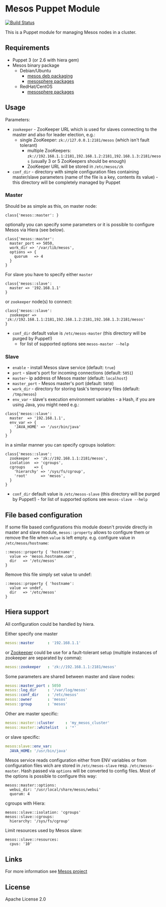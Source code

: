 # Mesos Puppet Module
[![Build Status](https://travis-ci.org/deric/puppet-mesos.png)](https://travis-ci.org/deric/puppet-mesos)

This is a Puppet module for managing Mesos nodes in a cluster.

## Requirements

  * Puppet 3 (or 2.6 with hiera gem)
  * Mesos binary package
    * Debian/Ubuntu
      * [mesos deb packaging](https://github.com/deric/mesos-deb-packaging)
      * [mesosphere packages](http://mesosphere.io/downloads/)
    * RedHat/CentOS
      * [mesosphere packages](http://mesosphere.io/downloads/)

## Usage

Parameters:

 - `zookeeper` - ZooKeeper URL which is used for slaves connecting to the master and also for leader election, e.g.:
	- single ZooKeeper: `zk://127.0.0.1:2181/mesos` (which isn't fault tolerant)
        - multiple ZooKeepers: `zk://192.168.1.1:2181,192.168.1.2:2181,192.168.1.3:2181/mesos` (usually 3 or 5 ZooKeepers should be enough)
        - ZooKeeper URL will be stored in `/etc/mesos/zk`
 - `conf_dir` - directory with simple configuration files containing master/slave parameters (name of the file is a key, contents its value)
        - this directory will be completely managed by Puppet

### Master

  Should be as simple as this, on master node:

  ```puppet
class{'mesos::master': }
```
optionally you can specify some parameters or it is possible to configure Mesos via Hiera (see below).

```puppet
class{'mesos::master':
  master_port => 5050,
  work_dir => '/var/lib/mesos',
  options => {
    quorum   => 4
  }
}
```

  For slave you have to specify either `master`

```puppet
class{'mesos::slave':
  master => '192.168.1.1'
}
```
or `zookeeper` node(s) to connect:
```puppet
class{'mesos::slave':
  zookeeper => 'zk://192.168.1.1:2181,192.168.1.2:2181,192.168.1.3:2181/mesos'
}
```
 - `conf_dir` default value is `/etc/mesos-master` (this directory will be purged by Puppet!)
 	- for list of supported options see `mesos-master --help`

### Slave

 - `enable` - install Mesos slave service (default: `true`)
 - `port` - slave's port for incoming connections (default: `5051`)
 - `master`- ip address of Mesos master (default: `localhost`)
 - `master_port` - Mesos master's port (default: `5050`)
 - `work_dir` - directory for storing task's temporary files (default: `/tmp/mesos`)
 - `env_var` - slave's execution environment variables - a Hash, if you are using
 Java, you might need e.g.:

```puppet
class{'mesos::slave':
  master  => '192.168.1.1',
  env_var => {
    'JAVA_HOME' => '/usr/bin/java'
  }
}
```

in a similar manner you can specify cgroups isolation:

```puppet
class{'mesos::slave':
  zookeeper  => 'zk://192.168.1.1:2181/mesos',
  isolation  => 'cgroups',
  cgroups    => {
    'hierarchy' => '/sys/fs/cgroup',
    'root'      => 'mesos',
  }
}
```
 - `conf_dir` default value is `/etc/mesos-slave` (this directory will be purged by Puppet!)
        - for list of supported options see `mesos-slave --help`

## File based configuration

If some file based configurations this module doesn't provide directly in master and slave module, `mesos::property` allows to configure them or remove the file when `value` is left empty. e.g. configure value in `/etc/mesos/hostname`:

```puppet
::mesos::property { 'hostname':
  value => 'mesos.hostname.com',
  dir   => '/etc/mesos'
}
```

Remove this file simply set value to undef:

```puppet
::mesos::property { 'hostname':
  value => undef,
  dir   => '/etc/mesos'
}
```


## Hiera support

  All configuration could be handled by hiera.

  Either specify one master

```yaml
mesos::master      : '192.168.1.1'
```

  or [Zookeeper](http://zookeeper.apache.org/) could be use for a fault-tolerant setup (multiple instances of zookeeper are separated by comma):

```yaml
mesos::zookeeper   : 'zk://192.168.1.1:2181/mesos'
```

Some parameters are shared between master and slave nodes:

```yaml
mesos::master_port : 5050
mesos::log_dir     : '/var/log/mesos'
mesos::conf_dir    : '/etc/mesos'
mesos::owner       : 'mesos'
mesos::group       : 'mesos'
```

Other are master specific:

```yaml
mesos::master::cluster     : 'my_mesos_cluster'
mesos::master::whitelist   : '*'
```

or slave specific:

```yaml
mesos:slave::env_var:
  JAVA_HOME: '/usr/bin/java'
```

Mesos service reads configuration either from ENV variables or from configuration files wich are stored in `/etc/mesos-slave` resp. `/etc/mesos-master`. Hash passed via `options` will be converted to config files. Most of the options is possible to configure this way:

    mesos::master::options:
      webui_dir: '/usr/local/share/mesos/webui'
      quorum: 4

cgroups with Hiera:

```puppet
mesos::slave::isolation: 'cgroups'
mesos::slave::cgroups:
  hierarchy: '/sys/fs/cgroup'
```

Limit resources used by Mesos slave:

```puppet
mesos::slave::resources:
  cpus: '10'
```

## Links

For more information see [Mesos project](http://mesos.apache.org/)

## License

Apache License 2.0
